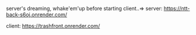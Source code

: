

server's dreaming, whake'em'up before starting client..=>
server:  https://ntt-back-s6oj.onrender.com/


client:  https://trashfront.onrender.com/
